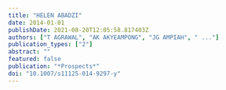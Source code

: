 ```yaml
---
title: "HELEN ABADZI"
date: 2014-01-01
publishDate: 2021-08-20T12:05:58.817403Z
authors: ["T AGRAWAL", "AK AKYEAMPONG", "JG AMPIAH", " ..."]
publication_types: ["2"]
abstract: ""
featured: false
publication: "*Prospects*"
doi: "10.1007/s11125-014-9297-y"
---
```


